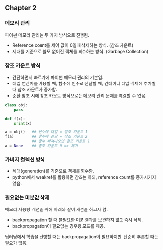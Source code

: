 ## Chapter 2

### 메모리 관리

파이썬 메모리 관리는 두 가지 방식으로 진행됨.
- Reference count를 세어 값이 0일때 삭제하는 방식. (참조 카운트)
- 세대를 기준으로 쓸모 없어진 객체를 회수하는 방식. (Garbage Collection)

### 참조 카운트 방식

- 간단하면서 빠르기에 파이썬 메모리 관리의 기본임.
- 대입 연산자를 사용할 때, 함수에 인수로 전달할 때, 컨테이너 타입 객체에 추가할 때 참조 카운트가 증가함.
- 순환 참조 시에 참조 카운트 방식으로는 메모리 관리 문제를 해결할 수 없음.

```python
class obj:
    pass

def f(x):
    print(x)

a = obj()   ## 변수에 대입 = 참조 카운트 1
f(a)        ## 함수에 전달 = 참조 카운트 2
            ## 함수 빠져나오면 참조 카운트 1
a = None    ## 참조 카운트 0 => 제거
```

### 가비지 컬렉션 방식

- 세대(generation)를 기준으로 객체를 회수함.
- python에서 weakref를 활용하면 참조는 하되, reference count를 증가시키지 않음.


### 필요없는 미분값 삭제

메모리 사용량 개선을 위해 아래와 같이 개선을 하고자 함.
- backpropagation 할 때 불필요한 미분 결과를 보관하지 않고 즉시 삭제.
- backpropagation이 필요없는 경우용 모드를 제공.

딥러닝에서 학습을 진행할 때는 backpropagation이 필요하지만, 단순히 추론할 때는 필요가 없음.


